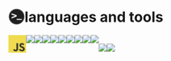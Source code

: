 ﻿# <img width="32px" align="left" src="https://raw.githubusercontent.com/github/explore/d92924b1d925bb134e308bd29c9de6c302ed3beb/topics/terminal/terminal.png"> languages and tools
<img height="35px" align="left" src="https://raw.githubusercontent.com/github/explore/80688e429a7d4ef2fca1e82350fe8e3517d3494d/topics/javascript/javascript.png">
<img height="35px" align="left" src="https://media.tproger.ru/uploads/2022/04/node_js_icon-cover-icon-original.png">
<img height="35px" align="left" src="https://cdn-icons-png.flaticon.com/512/154/154878.png">
<img height="35px" align="left" src="https://upload.wikimedia.org/wikipedia/commons/thumb/d/db/Npm-logo.svg/1200px-Npm-logo.svg.png">
<img height="35px" align="left" src="https://upload.wikimedia.org/wikipedia/commons/thumb/1/1a/JetBrains_Logo_2016.svg/1200px-JetBrains_Logo_2016.svg.png">
<img height="35px" align="left" src="https://camo.githubusercontent.com/d55d8a7f07a103454ebb77b653d9600ce27e011f78395d9713b432c8c011c76a/68747470733a2f2f646973636f72642e6a732e6f72672f7374617469632f6c6f676f2e737667">
<img height="35px" align="left" src="https://upload.wikimedia.org/wikipedia/commons/thumb/b/b2/Bootstrap_logo.svg/512px-Bootstrap_logo.svg.png">
<img height="35px" align="left" src="https://upload.wikimedia.org/wikipedia/commons/a/ad/Figma-1-logo.png">
<img height="35px" align="left" src="https://upload.wikimedia.org/wikipedia/commons/thumb/9/9a/Visual_Studio_Code_1.35_icon.svg/2048px-Visual_Studio_Code_1.35_icon.svg.png">
<img height="35px" align="left" src="https://cdn-icons-png.flaticon.com/512/5968/5968254.png">

<br>
  <img height="35px" align="left" src="https://git-scm.com/images/logos/downloads/Git-Logo-2Color.png">
  <img height="35px" align="left" src="https://upload.wikimedia.org/wikipedia/commons/thumb/2/27/PHP-logo.svg/2560px-PHP-logo.svg.png">


